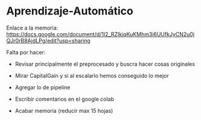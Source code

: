 # Aprendizaje-Automático
Enlace a la memoria:
https://docs.google.com/document/d/1I2_RZIkiqKuKMhm3i6UUfkJyCN2u0jQJr0rB8AjdLPg/edit?usp=sharing

Falta por hacer:
- Revisar principalmente el preprocesado y buscra hacer cosas originales
- Mirar CapitalGain y si al escalarlo hemos conseguido lo mejor
- Agregar lo de pipeline

  
- Escribir comentarios en el google colab
- Acabar memoria (reducir max 15 hojas)
